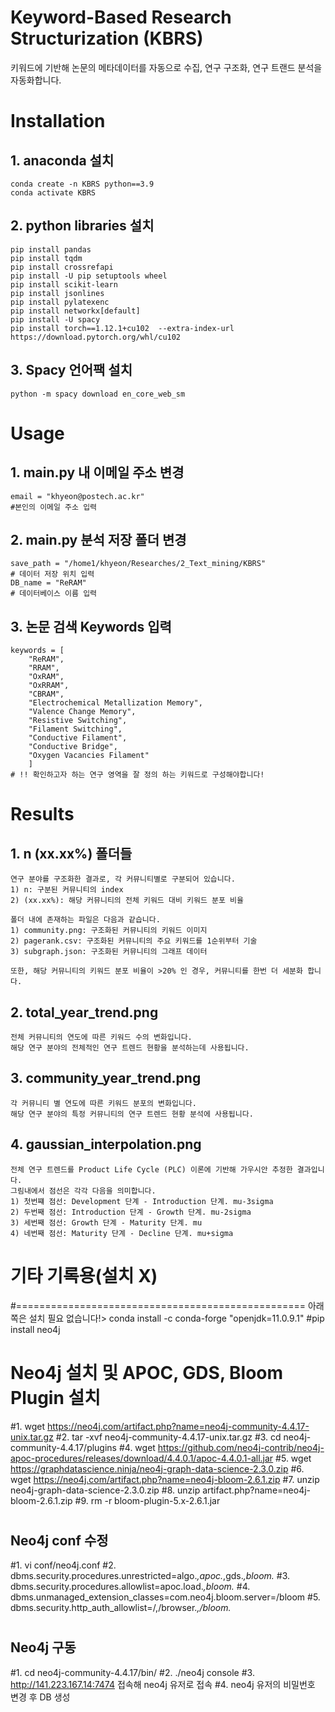 # Keyword-Based Research Structurization (KBRS)
키워드에 기반해 논문의 메타데이터를 자동으로 수집, 연구 구조화, 연구 트랜드 분석을 자동화합니다.

# Installation
## 1. anaconda 설치
    conda create -n KBRS python==3.9
    conda activate KBRS

## 2. python libraries 설치
    pip install pandas
    pip install tqdm
    pip install crossrefapi
    pip install -U pip setuptools wheel
    pip install scikit-learn
    pip install jsonlines
    pip install pylatexenc
    pip install networkx[default]
    pip install -U spacy
    pip install torch==1.12.1+cu102  --extra-index-url https://download.pytorch.org/whl/cu102

## 3. Spacy 언어팩 설치
    python -m spacy download en_core_web_sm 

# Usage
## 1. main.py 내 이메일 주소 변경
    email = "khyeon@postech.ac.kr"
    #본인의 이메일 주소 입력

## 2. main.py 분석 저장 폴더 변경
    save_path = "/home1/khyeon/Researches/2_Text_mining/KBRS"
    # 데이터 저장 위치 입력
    DB_name = "ReRAM"
    # 데이터베이스 이름 입력

## 3. 논문 검색 Keywords 입력
    keywords = [
        "ReRAM",
        "RRAM",
        "OxRAM",
        "OxRRAM",
        "CBRAM",
        "Electrochemical Metallization Memory",
        "Valence Change Memory",
        "Resistive Switching",
        "Filament Switching",
        "Conductive Filament",
        "Conductive Bridge",
        "Oxygen Vacancies Filament"
        ]
    # !! 확인하고자 하는 연구 영역을 잘 정의 하는 키워드로 구성해야합니다!

# Results
## 1. n (xx.xx%) 폴더들
    연구 분야를 구조화한 결과로, 각 커뮤니티별로 구분되어 있습니다.
    1) n: 구분된 커뮤니티의 index
    2) (xx.xx%): 해당 커뮤니티의 전체 키워드 대비 키워드 분포 비율

    폴더 내에 존재하는 파일은 다음과 같습니다.
    1) community.png: 구조화된 커뮤니티의 키워드 이미지
    2) pagerank.csv: 구조화된 커뮤니티의 주요 키워드를 1순위부터 기술
    3) subgraph.json: 구조화된 커뮤니티의 그래프 데이터

    또한, 해당 커뮤니티의 키워드 분포 비율이 >20% 인 경우, 커뮤니티를 한번 더 세분화 합니다.

## 2. total_year_trend.png
    전체 커뮤니티의 연도에 따른 키워드 수의 변화입니다.
    해당 연구 분야의 전체적인 연구 트렌드 현황을 분석하는데 사용됩니다.

## 3. community_year_trend.png
    각 커뮤니티 별 연도에 따른 키워드 분포의 변화입니다.
    해당 연구 분야의 특정 커뮤니티의 연구 트렌드 현황 분석에 사용됩니다.

## 4. gaussian_interpolation.png
    전체 연구 트렌드를 Product Life Cycle (PLC) 이론에 기반해 가우시안 추정한 결과입니다.
    그림내에서 점선은 각각 다음을 의미합니다.
    1) 첫번쨰 점선: Development 단계 - Introduction 단계. mu-3sigma
    2) 두번째 점선: Introduction 단계 - Growth 단계. mu-2sigma
    3) 세번째 점선: Growth 단계 - Maturity 단계. mu
    4) 네번째 점선: Maturity 단계 - Decline 단계. mu+sigma
# 기타 기록용(설치 X)

#================================================== 아래쪽은 설치 필요 없습니다!>
conda install -c conda-forge "openjdk=11.0.9.1"
#pip install neo4j
# Neo4j 설치 및 APOC, GDS, Bloom Plugin 설치
#1. wget https://neo4j.com/artifact.php?name=neo4j-community-4.4.17-unix.tar.gz
#2. tar -xvf neo4j-community-4.4.17-unix.tar.gz
#3. cd neo4j-community-4.4.17/plugins
#4. wget https://github.com/neo4j-contrib/neo4j-apoc-procedures/releases/download/4.4.0.1/apoc-4.4.0.1-all.jar
#5. wget https://graphdatascience.ninja/neo4j-graph-data-science-2.3.0.zip
#6. wget https://neo4j.com/artifact.php?name=neo4j-bloom-2.6.1.zip
#7. unzip neo4j-graph-data-science-2.3.0.zip 
#8. unzip artifact.php\?name\=neo4j-bloom-2.6.1.zip 
#9. rm -r bloom-plugin-5.x-2.6.1.jar
#
## Neo4j conf 수정
#1. vi conf/neo4j.conf 
#2. dbms.security.procedures.unrestricted=algo.*,apoc.*,gds.*,bloom.*
#3. dbms.security.procedures.allowlist=apoc.load.*,bloom.*
#4. dbms.unmanaged_extension_classes=com.neo4j.bloom.server=/bloom
#5. dbms.security.http_auth_allowlist=/,/browser.*,/bloom.*
#
## Neo4j 구동
#1. cd neo4j-community-4.4.17/bin/ 
#2. ./neo4j console
#3. http://141.223.167.14:7474 접속해 neo4j 유저로 접속
#4. neo4j 유저의 비밀번호 변경 후 DB 생성